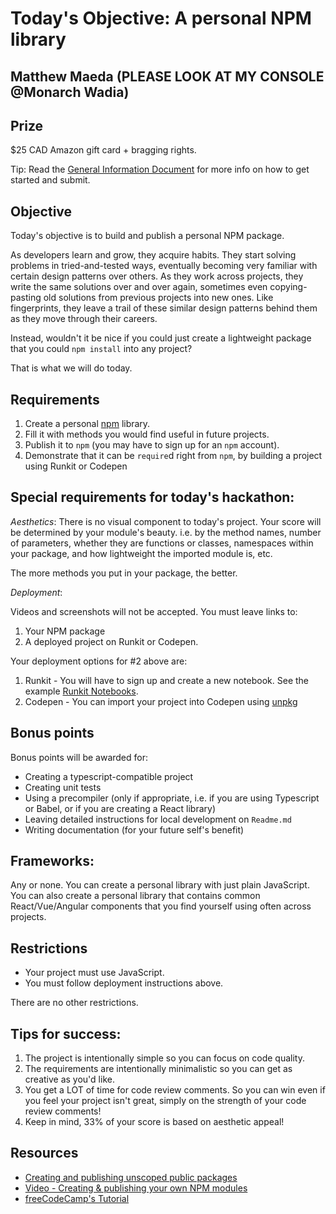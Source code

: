 # Today's Objective: A personal NPM library
## Matthew Maeda (PLEASE LOOK AT MY CONSOLE @Monarch Wadia)
## Prize

$25 CAD Amazon gift card + bragging rights.

Tip: Read the [General Information Document](General%20Information.md) for more info on how to get started and submit.

## Objective

Today's objective is to build and publish a personal NPM package.

As developers learn and grow, they acquire habits. They start solving problems in tried-and-tested ways, eventually becoming very familiar with certain design patterns over others. As they work across projects, they write the same solutions over and over again, sometimes even copying-pasting old solutions from previous projects into new ones. Like fingerprints, they leave a trail of these similar design patterns behind them as they move through their careers.

Instead, wouldn't it be nice if you could just create a lightweight package that you could `npm install` into any project?

That is what we will do today.

## Requirements

1. Create a personal [npm](https://npmjs.com) library.
1. Fill it with methods you would find useful in future projects.
1. Publish it to `npm` (you may have to sign up for an `npm` account).
1. Demonstrate that it can be `require`d right from `npm`, by building a project using Runkit or Codepen

## Special requirements for today's hackathon:

*Aesthetics*: There is no visual component to today's project. Your score will be determined by your module's beauty. i.e. by the method names, number of parameters, whether they are functions or classes, namespaces within your package, and how lightweight the imported module is, etc.

The more methods you put in your package, the better.

*Deployment*:

Videos and screenshots will not be accepted. You must leave links to:

1. Your NPM package
2. A deployed project on Runkit or Codepen.


Your deployment options for #2 above are:

1. Runkit - You will have to sign up and create a new notebook. See the example [Runkit Notebooks](https://runkit.com/monarchwadia). 
2. Codepen - You can import your project into Codepen using [unpkg](https://unpkg.com/)

## Bonus points

Bonus points will be awarded for:
* Creating a typescript-compatible project
* Creating unit tests
* Using a precompiler (only if appropriate, i.e. if you are using Typescript or Babel, or if you are creating a React library)
* Leaving detailed instructions for local development on `Readme.md`
* Writing documentation (for your future self's benefit)

## Frameworks:

Any or none. You can create a personal library with just plain JavaScript. You can also create a personal library that contains common React/Vue/Angular components that you find yourself using often across projects.

## Restrictions

* Your project must use JavaScript.
* You must follow deployment instructions above.

There are no other restrictions.

## Tips for success:

1. The project is intentionally simple so you can focus on code quality.
1. The requirements are intentionally minimalistic so you can get as creative as you'd like.
1. You get a LOT of time for code review comments. So you can win even if you feel your project isn't great, simply on the strength of your code review comments!
1. Keep in mind, 33% of your score is based on aesthetic appeal!

## Resources

* [Creating and publishing unscoped public packages](https://docs.npmjs.com/creating-and-publishing-unscoped-public-packages)
* [Video - Creating & publishing your own NPM modules](https://www.youtube.com/watch?v=rTsz09zRuTU)
* [freeCodeCamp's Tutorial](https://www.freecodecamp.org/news/how-to-make-a-beautiful-tiny-npm-package-and-publish-it-2881d4307f78/)
